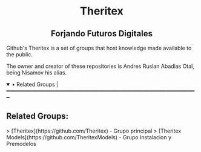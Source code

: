 <!--README.md Theritex, creado por Andres Ruslan Abadias Otal-->

<div align="center">
  <h1>Theritex</h1> <h2>Forjando Futuros Digitales</h2>
</div>
Github's Theritex is a set of groups that host knowledge made available to the public.

The owner and creator of these repositories is Andres Ruslan Abadias Otal, being Nisamov his alias.

<details open>
<summary>• Related Groups |━━━━━━━━━━━━━━━━━━━━━━━━━━━━━━━━━━━━━━━━━━━━━━━━━━━━━━━━━━━━</summary>
  <h2>Related Groups:</h2>
  > [Theritex](https://github.com/Theritex) - Grupo principal
  > [Theritex Models](https://github.com/TheritexModels) - Grupo Instalacion y Premodelos
</details
